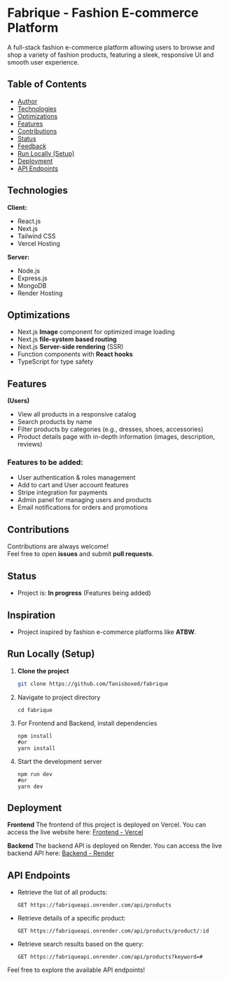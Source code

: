 # Fabrique - Fashion E-commerce Platform
A full-stack fashion e-commerce platform allowing users to browse and shop a variety of fashion products, featuring a sleek, responsive UI and smooth user experience.

## Table of Contents

- [Author](#author)
- [Technologies](#technologies)
- [Optimizations](#Optimizations)
- [Features](#features)
- [Contributions](#contributions)
- [Status](#status)
- [Feedback](#feedback)
- [Run Locally (Setup)](#run-locally-setup)
- [Deployment](#deployment)
- [API Endpoints](#api-endpoints)

## Technologies
**Client:**
- React.js
- Next.js
- Tailwind CSS
- Vercel Hosting

**Server:**
- Node.js
- Express.js
- MongoDB 
- Render Hosting

## Optimizations

- Next.js **Image** component for optimized image loading
- Next.js **file-system based routing**
- Next.js **Server-side rendering** (SSR)
- Function components with **React hooks**
- TypeScript for type safety

## Features

**(Users)**  
- View all products in a responsive catalog
- Search products by name
- Filter products by categories (e.g., dresses, shoes, accessories)
- Product details page with in-depth information (images, description, reviews)

### Features to be added:
- User authentication & roles management
- Add to cart and User account features
- Stripe integration for payments
- Admin panel for managing users and products
- Email notifications for orders and promotions


## Contributions
Contributions are always welcome!  
Feel free to open **issues** and submit **pull requests**.


## Status
- Project is: **In progress** (Features being added)


## Inspiration
- Project inspired by fashion e-commerce platforms like **ATBW**.

## Run Locally (Setup)

1. **Clone the project**
   ```bash
   git clone https://github.com/Tanisboxed/fabrique
   ```
2. Navigate to project directory
   ```
   cd fabrique
   ```
3. For Frontend and Backend, install dependencies
   ```
   npm install
   #or
   yarn install
   ```
4. Start the development server
   ```
   npm run dev
   #or
   yarn dev
   ```

## Deployment 

**Frontend**
The frontend of this project is deployed on Vercel. 
You can access the live website here: [Frontend - Vercel](https://fabrique-tau.vercel.app)

**Backend**
The backend API is deployed on Render. 
You can access the live backend API here: [Backend - Render](https://fabriqueapi.onrender.com)

## API Endpoints
- Retrieve the list of all products:
  ```https
  GET https://fabriqueapi.onrender.com/api/products
  ```
- Retrieve details of a specific product:
  ```https
  GET https://fabriqueapi.onrender.com/api/products/product/:id
  ```
- Retrieve search results based on the query:
  ```https
  GET https://fabriqueapi.onrender.com/api/products?keyword=#
  ```
  
Feel free to explore the available API endpoints!


